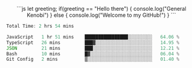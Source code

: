 <p align="center">
 ```js
let greeting;
 if(greeting == "Hello there") {
    console.log("General Kenobi")
} else { 
    console.log("Welcome to my GitHub!")
}
```
</p>


<!--START_SECTION:waka-->

```js
Total Time: 2 hrs 54 mins

JavaScript   1 hr 51 mins    ████████████████░░░░░░░░░   64.06 %
TypeScript   26 mins         ███▓░░░░░░░░░░░░░░░░░░░░░   14.95 %
JSON         21 mins         ███░░░░░░░░░░░░░░░░░░░░░░   12.21 %
Bash         10 mins         █▓░░░░░░░░░░░░░░░░░░░░░░░   06.04 %
Git Config   2 mins          ▒░░░░░░░░░░░░░░░░░░░░░░░░   01.40 %
```

<!--END_SECTION:waka-->


